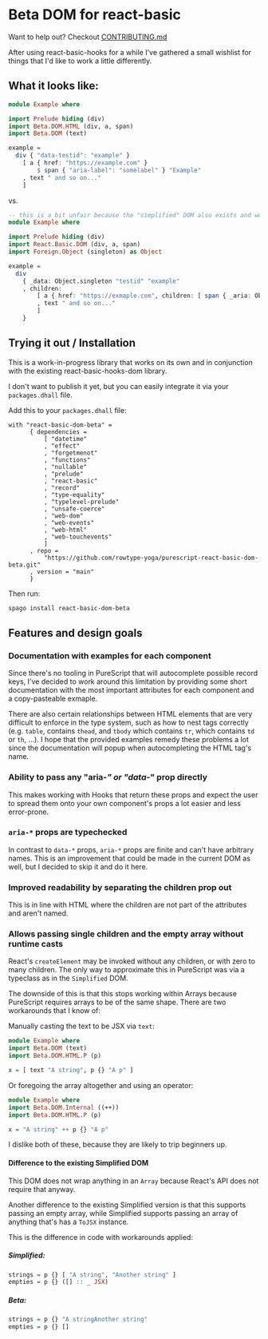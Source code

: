 # Beta DOM for react-basic

Want to help out? Checkout [CONTRIBUTING.md](./CONTRIBUTING.md)

After using react-basic-hooks for a while I've gathered a small wishlist for things that I'd like to work a little differently.

## What it looks like:

```purescript
module Example where

import Prelude hiding (div)
import Beta.DOM.HTML (div, a, span)
import Beta.DOM (text)

example =
  div { "data-testid": "example" }
    [ a { href: "https://example.com" }
        $ span { "aria-label": "somelabel" } "Example"
    , text " and so on..."
    ]
```

vs.

```purescript
-- this is a bit unfair because the "simplified" DOM also exists and would make this quite a bit better
module Example where

import Prelude hiding (div)
import React.Basic.DOM (div, a, span)
import Foreign.Object (singleton) as Object

example =
  div
    { _data: Object.singleton "testid" "example"
    , children:
        [ a { href: "https://exmaple.com", children: [ span { _aria: Object.singleton "label" "somelabel", children: [ "Example" ] } ] }
        , text " and so on..."
        ]
    }
```

## Trying it out / Installation

This is a work-in-progress library that works on its own and in conjunction with the existing react-basic-hooks-dom library.

I don't want to publish it yet, but you can easily integrate it via your `packages.dhall` file.

Add this to your `packages.dhall` file:
```dhall
with "react-basic-dom-beta" =
      { dependencies =
          [ "datetime"
          , "effect"
          , "forgetmenot"
          , "functions"
          , "nullable"
          , "prelude"
          , "react-basic"
          , "record"
          , "type-equality"
          , "typelevel-prelude"
          , "unsafe-coerce"
          , "web-dom"
          , "web-events"
          , "web-html"
          , "web-touchevents"
          ]
      , repo =
          "https://github.com/rowtype-yoga/purescript-react-basic-dom-beta.git"
      , version = "main"
      }
```

Then run:

```sh
spago install react-basic-dom-beta
```

## Features and design goals

### Documentation with examples for each component
Since there's no tooling in PureScript that will autocomplete possible record keys, I've decided to work around this limitation by providing some short documentation with the most important attributes for each component and a copy-pasteable exmaple.

There are also certain relationships between HTML elements that are very difficult to enforce in the type system, such as how to nest tags correctly (e.g. `table`, contains `thead`, and `tbody` which contains `tr`, which contains `td` or `th`, ...). I hope that the provided examples remedy these problems a lot since the documentation will popup when autocompleting the HTML tag's name.

### Ability to pass any "aria-*" or "data-*" prop directly
This makes working with Hooks that return these props and expect the user to spread them onto your own component's props a lot easier and less error-prone.

### `aria-*` props are typechecked
In contrast to `data-*` props, `aria-*` props are finite and can't have arbitrary names.
This is an improvement that could be made in the current DOM as well, but I decided to skip it and do it here.

 
### Improved readability by separating the children prop out

This is in line with HTML where the children are not part of the attributes and aren't named.

### Allows passing single children and the empty array without runtime casts

React's `createElement` may be invoked without any children, or with zero to many children. The only way to approximate this in PureScript was via a typeclass as in the `Simplified` DOM. 

The downside of this is that this stops working within Arrays because PureScript requires arrays to be of the same shape. There are two workarounds that I know of:

Manually casting the text to be JSX via `text`:

```purescript
module Example where
import Beta.DOM (text)
import Beta.DOM.HTML.P (p)

x = [ text "A string", p {} "A p" ]
```

Or foregoing the array altogether and using an operator:

```purescript
module Example where
import Beta.DOM.Internal ((++))
import Beta.DOM.HTML.P (p)

x = "A string" ++ p {} "A p"
```

I dislike both of these, because they are likely to trip beginners up.

#### Difference to the existing Simplified DOM
This DOM does not wrap anything in an `Array` because React's API does not require that anyway.

Another difference to the existing Simplified version is that this supports passing an empty array, while Simplified supports passing an array of anything that's has a `ToJSX` instance.

This is the difference in code with workarounds applied:

##### Simplified:
```purescript
strings = p {} [ "A string", "Another string" ]
empties = p {} ([] :: _ JSX)
```

##### Beta:
```purescript
strings = p {} "A stringAnother string"
empties = p {} []
```
